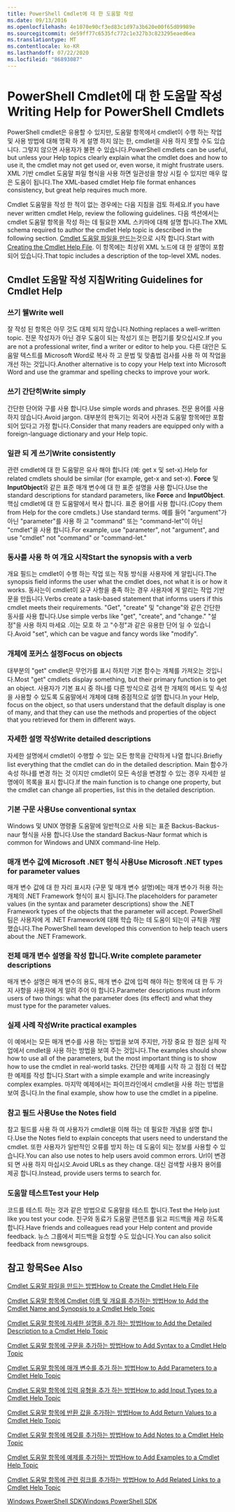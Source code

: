 ```yaml
---
title: PowerShell Cmdlet에 대 한 도움말 작성
ms.date: 09/13/2016
ms.openlocfilehash: 4e1070e90cf3ed83c1d97a3b620e00f65d09989e
ms.sourcegitcommit: de59ff77c6535fc772c1e327b3c823295eaed6ea
ms.translationtype: MT
ms.contentlocale: ko-KR
ms.lasthandoff: 07/22/2020
ms.locfileid: "86893087"
---
```

# <a name="writing-help-for-powershell-cmdlets"></a><span data-ttu-id="f42db-102">PowerShell Cmdlet에 대 한 도움말 작성</span><span class="sxs-lookup"><span data-stu-id="f42db-102">Writing Help for PowerShell Cmdlets</span></span>

<span data-ttu-id="f42db-103">PowerShell cmdlet은 유용할 수 있지만, 도움말 항목에서 cmdlet이 수행 하는 작업 및 사용 방법에 대해 명확 하 게 설명 하지 않는 한, cmdlet을 사용 하지 못할 수도 있습니다. 그렇지 않으면 사용자가 불편 수 있습니다.</span><span class="sxs-lookup"><span data-stu-id="f42db-103">PowerShell cmdlets can be useful, but unless your Help topics clearly explain what the cmdlet does and how to use it, the cmdlet may not get used or, even worse, it might frustrate users.</span></span> <span data-ttu-id="f42db-104">XML 기반 cmdlet 도움말 파일 형식을 사용 하면 일관성을 향상 시킬 수 있지만 매우 많은 도움이 됩니다.</span><span class="sxs-lookup"><span data-stu-id="f42db-104">The XML-based cmdlet Help file format enhances consistency, but great help requires much more.</span></span>

<span data-ttu-id="f42db-105">Cmdlet 도움말을 작성 한 적이 없는 경우에는 다음 지침을 검토 하세요.</span><span class="sxs-lookup"><span data-stu-id="f42db-105">If you have never written cmdlet Help, review the following guidelines.</span></span> <span data-ttu-id="f42db-106">다음 섹션에서는 cmdlet 도움말 항목을 작성 하는 데 필요한 XML 스키마에 대해 설명 합니다.</span><span class="sxs-lookup"><span data-stu-id="f42db-106">The XML schema required to author the cmdlet Help topic is described in the following section.</span></span> <span data-ttu-id="f42db-107">[Cmdlet 도움말 파일을 만드는](./how-to-create-the-cmdlet-help-file.md)것으로 시작 합니다.</span><span class="sxs-lookup"><span data-stu-id="f42db-107">Start with [Creating the Cmdlet Help File](./how-to-create-the-cmdlet-help-file.md).</span></span> <span data-ttu-id="f42db-108">이 항목에는 최상위 XML 노드에 대 한 설명이 포함 되어 있습니다.</span><span class="sxs-lookup"><span data-stu-id="f42db-108">That topic includes a description of the top-level XML nodes.</span></span>

## <a name="writing-guidelines-for-cmdlet-help"></a><span data-ttu-id="f42db-109">Cmdlet 도움말 작성 지침</span><span class="sxs-lookup"><span data-stu-id="f42db-109">Writing Guidelines for Cmdlet Help</span></span>

### <a name="write-well"></a><span data-ttu-id="f42db-110">쓰기 웰</span><span class="sxs-lookup"><span data-stu-id="f42db-110">Write well</span></span>

<span data-ttu-id="f42db-111">잘 작성 된 항목은 아무 것도 대체 되지 않습니다.</span><span class="sxs-lookup"><span data-stu-id="f42db-111">Nothing replaces a well-written topic.</span></span> <span data-ttu-id="f42db-112">전문 작성자가 아닌 경우 도움이 되는 작성기 또는 편집기를 찾으십시오.</span><span class="sxs-lookup"><span data-stu-id="f42db-112">If you are not a professional writer, find a writer or editor to help you.</span></span> <span data-ttu-id="f42db-113">다른 대안은 도움말 텍스트를 Microsoft Word로 복사 하 고 문법 및 맞춤법 검사를 사용 하 여 작업을 개선 하는 것입니다.</span><span class="sxs-lookup"><span data-stu-id="f42db-113">Another alternative is to copy your Help text into Microsoft Word and use the grammar and spelling checks to improve your work.</span></span>

### <a name="write-simply"></a><span data-ttu-id="f42db-114">쓰기 간단히</span><span class="sxs-lookup"><span data-stu-id="f42db-114">Write simply</span></span>

<span data-ttu-id="f42db-115">간단한 단어와 구를 사용 합니다.</span><span class="sxs-lookup"><span data-stu-id="f42db-115">Use simple words and phrases.</span></span> <span data-ttu-id="f42db-116">전문 용어를 사용하지 않습니다.</span><span class="sxs-lookup"><span data-stu-id="f42db-116">Avoid jargon.</span></span> <span data-ttu-id="f42db-117">대부분의 판독기는 외국어 사전과 도움말 항목에만 포함 되어 있다고 가정 합니다.</span><span class="sxs-lookup"><span data-stu-id="f42db-117">Consider that many readers are equipped only with a foreign-language dictionary and your Help topic.</span></span>

### <a name="write-consistently"></a><span data-ttu-id="f42db-118">일관 되 게 쓰기</span><span class="sxs-lookup"><span data-stu-id="f42db-118">Write consistently</span></span>

<span data-ttu-id="f42db-119">관련 cmdlet에 대 한 도움말은 유사 해야 합니다 (예: get x 및 set-x).</span><span class="sxs-lookup"><span data-stu-id="f42db-119">Help for related cmdlets should be similar (for example, get-x and set-x).</span></span> <span data-ttu-id="f42db-120">**Force** 및 **InputObject**와 같은 표준 매개 변수에 대 한 표준 설명을 사용 합니다.</span><span class="sxs-lookup"><span data-stu-id="f42db-120">Use the standard descriptions for standard parameters, like **Force** and **InputObject**.</span></span> <span data-ttu-id="f42db-121">핵심 cmdlet에 대 한 도움말에서 복사 합니다. 표준 용어를 사용 합니다.</span><span class="sxs-lookup"><span data-stu-id="f42db-121">(Copy them from Help for the core cmdlets.) Use standard terms.</span></span> <span data-ttu-id="f42db-122">예를 들어 "argument"가 아닌 "parameter"를 사용 하 고 "command" 또는 "command-let"이 아닌 "cmdlet"을 사용 합니다.</span><span class="sxs-lookup"><span data-stu-id="f42db-122">For example, use "parameter", not "argument", and use "cmdlet" not "command" or "command-let."</span></span>

### <a name="start-the-synopsis-with-a-verb"></a><span data-ttu-id="f42db-123">동사를 사용 하 여 개요 시작</span><span class="sxs-lookup"><span data-stu-id="f42db-123">Start the synopsis with a verb</span></span>

<span data-ttu-id="f42db-124">개요 필드는 cmdlet이 수행 하는 작업 또는 작동 방식을 사용자에 게 알립니다.</span><span class="sxs-lookup"><span data-stu-id="f42db-124">The synopsis field informs the user what the cmdlet does, not what it is or how it works.</span></span> <span data-ttu-id="f42db-125">동사는이 cmdlet이 요구 사항을 충족 하는 경우 사용자에 게 알리는 작업 기반 문을 만듭니다.</span><span class="sxs-lookup"><span data-stu-id="f42db-125">Verbs create a task-based statement that informs users if this cmdlet meets their requirements.</span></span> <span data-ttu-id="f42db-126">"Get", "create" 및 "change"와 같은 간단한 동사를 사용 합니다.</span><span class="sxs-lookup"><span data-stu-id="f42db-126">Use simple verbs like "get", "create", and "change."</span></span> <span data-ttu-id="f42db-127">"설정"을 사용 하지 마세요 .이는 모호 하 고 "수정"과 같은 유용한 단어 일 수 있습니다.</span><span class="sxs-lookup"><span data-stu-id="f42db-127">Avoid "set", which can be vague and fancy words like "modify".</span></span>

### <a name="focus-on-objects"></a><span data-ttu-id="f42db-128">개체에 포커스 설정</span><span class="sxs-lookup"><span data-stu-id="f42db-128">Focus on objects</span></span>

<span data-ttu-id="f42db-129">대부분의 "get" cmdlet은 무언가를 표시 하지만 기본 함수는 개체를 가져오는 것입니다.</span><span class="sxs-lookup"><span data-stu-id="f42db-129">Most "get" cmdlets display something, but their primary function is to get an object.</span></span> <span data-ttu-id="f42db-130">사용자가 기본 표시 중 하나를 다른 방식으로 검색 한 개체의 메서드 및 속성을 사용할 수 있도록 도움말에서 개체에 대해 중점적으로 설명 합니다.</span><span class="sxs-lookup"><span data-stu-id="f42db-130">In your Help, focus on the object, so that users understand that the default display is one of many, and that they can use the methods and properties of the object that you retrieved for them in different ways.</span></span>

### <a name="write-detailed-descriptions"></a><span data-ttu-id="f42db-131">자세한 설명 작성</span><span class="sxs-lookup"><span data-stu-id="f42db-131">Write detailed descriptions</span></span>

<span data-ttu-id="f42db-132">자세한 설명에서 cmdlet이 수행할 수 있는 모든 항목을 간략하게 나열 합니다.</span><span class="sxs-lookup"><span data-stu-id="f42db-132">Briefly list everything that the cmdlet can do in the detailed description.</span></span> <span data-ttu-id="f42db-133">Main 함수가 속성 하나를 변경 하는 것 이지만 cmdlet이 모든 속성을 변경할 수 있는 경우 자세한 설명에이 목록을 표시 합니다.</span><span class="sxs-lookup"><span data-stu-id="f42db-133">If the main function is to change one property, but the cmdlet can change all properties, list this in the detailed description.</span></span>

### <a name="use-conventional-syntax"></a><span data-ttu-id="f42db-134">기본 구문 사용</span><span class="sxs-lookup"><span data-stu-id="f42db-134">Use conventional syntax</span></span>

<span data-ttu-id="f42db-135">Windows 및 UNIX 명령줄 도움말에 일반적으로 사용 되는 표준 Backus-Backus-naur 형식을 사용 합니다.</span><span class="sxs-lookup"><span data-stu-id="f42db-135">Use the standard Backus-Naur format which is common for Windows and UNIX command-line Help.</span></span>

### <a name="use-microsoft-net-types-for-parameter-values"></a><span data-ttu-id="f42db-136">매개 변수 값에 Microsoft .NET 형식 사용</span><span class="sxs-lookup"><span data-stu-id="f42db-136">Use Microsoft .NET types for parameter values</span></span>

<span data-ttu-id="f42db-137">매개 변수 값에 대 한 자리 표시자 (구문 및 매개 변수 설명)에는 매개 변수가 허용 하는 개체의 .NET Framework 형식이 표시 됩니다.</span><span class="sxs-lookup"><span data-stu-id="f42db-137">The placeholders for parameter values (in the syntax and parameter descriptions) show the .NET Framework types of the objects that the parameter will accept.</span></span> <span data-ttu-id="f42db-138">PowerShell 팀은 사용자에 게 .NET Framework에 대해 학습 하는 데 도움이 되는이 규칙을 개발 했습니다.</span><span class="sxs-lookup"><span data-stu-id="f42db-138">The PowerShell team developed this convention to help teach users about the .NET Framework.</span></span>

### <a name="write-complete-parameter-descriptions"></a><span data-ttu-id="f42db-139">전체 매개 변수 설명을 작성 합니다.</span><span class="sxs-lookup"><span data-stu-id="f42db-139">Write complete parameter descriptions</span></span>

<span data-ttu-id="f42db-140">매개 변수 설명은 매개 변수의 용도, 매개 변수 값에 입력 해야 하는 항목에 대 한 두 가지 사항을 사용자에 게 알려 주어 야 합니다.</span><span class="sxs-lookup"><span data-stu-id="f42db-140">Parameter descriptions must inform users of two things: what the parameter does (its effect) and what they must type for the parameter values.</span></span>

### <a name="write-practical-examples"></a><span data-ttu-id="f42db-141">실제 사례 작성</span><span class="sxs-lookup"><span data-stu-id="f42db-141">Write practical examples</span></span>

<span data-ttu-id="f42db-142">이 예에서는 모든 매개 변수를 사용 하는 방법을 보여 주지만, 가장 중요 한 점은 실제 작업에서 cmdlet을 사용 하는 방법을 보여 주는 것입니다.</span><span class="sxs-lookup"><span data-stu-id="f42db-142">The examples should show how to use all of the parameters, but the most important thing is to show how to use the cmdlet in real-world tasks.</span></span> <span data-ttu-id="f42db-143">간단한 예제를 시작 하 고 점점 더 복잡 한 예제를 작성 합니다.</span><span class="sxs-lookup"><span data-stu-id="f42db-143">Start with a simple example and write increasingly complex examples.</span></span> <span data-ttu-id="f42db-144">마지막 예제에서는 파이프라인에서 cmdlet을 사용 하는 방법을 보여 줍니다.</span><span class="sxs-lookup"><span data-stu-id="f42db-144">In the final example, show how to use the cmdlet in a pipeline.</span></span>

### <a name="use-the-notes-field"></a><span data-ttu-id="f42db-145">참고 필드 사용</span><span class="sxs-lookup"><span data-stu-id="f42db-145">Use the Notes field</span></span>

<span data-ttu-id="f42db-146">참고 필드를 사용 하 여 사용자가 cmdlet을 이해 하는 데 필요한 개념을 설명 합니다.</span><span class="sxs-lookup"><span data-stu-id="f42db-146">Use the Notes field to explain concepts that users need to understand the cmdlet.</span></span> <span data-ttu-id="f42db-147">또한 사용자가 일반적인 오류를 방지 하는 데 도움이 되는 정보를 사용할 수 있습니다.</span><span class="sxs-lookup"><span data-stu-id="f42db-147">You can also use notes to help users avoid common errors.</span></span> <span data-ttu-id="f42db-148">Url이 변경 되 면 사용 하지 마십시오.</span><span class="sxs-lookup"><span data-stu-id="f42db-148">Avoid URLs as they change.</span></span> <span data-ttu-id="f42db-149">대신 검색할 사용자 용어를 제공 합니다.</span><span class="sxs-lookup"><span data-stu-id="f42db-149">Instead, provide users terms to search for.</span></span>

### <a name="test-your-help"></a><span data-ttu-id="f42db-150">도움말 테스트</span><span class="sxs-lookup"><span data-stu-id="f42db-150">Test your Help</span></span>

<span data-ttu-id="f42db-151">코드를 테스트 하는 것과 같은 방법으로 도움말을 테스트 합니다.</span><span class="sxs-lookup"><span data-stu-id="f42db-151">Test the Help just like you test your code.</span></span> <span data-ttu-id="f42db-152">친구와 동료가 도움말 콘텐츠를 읽고 피드백을 제공 하도록 합니다.</span><span class="sxs-lookup"><span data-stu-id="f42db-152">Have friends and colleagues read your Help content and provide feedback.</span></span> <span data-ttu-id="f42db-153">뉴스 그룹에서 피드백을 요청할 수도 있습니다.</span><span class="sxs-lookup"><span data-stu-id="f42db-153">You can also solicit feedback from newsgroups.</span></span>

## <a name="see-also"></a><span data-ttu-id="f42db-154">참고 항목</span><span class="sxs-lookup"><span data-stu-id="f42db-154">See Also</span></span>

 [<span data-ttu-id="f42db-155">Cmdlet 도움말 파일을 만드는 방법</span><span class="sxs-lookup"><span data-stu-id="f42db-155">How to Create the Cmdlet Help File</span></span>](./how-to-create-the-cmdlet-help-file.md)

 [<span data-ttu-id="f42db-156">Cmdlet 도움말 항목에 Cmdlet 이름 및 개요를 추가하는 방법</span><span class="sxs-lookup"><span data-stu-id="f42db-156">How to Add the Cmdlet Name and Synopsis to a Cmdlet Help Topic</span></span>](./how-to-add-the-cmdlet-name-and-synopsis-to-a-cmdlet-help-topic.md)

 [<span data-ttu-id="f42db-157">Cmdlet 도움말 항목에 자세한 설명을 추가 하는 방법</span><span class="sxs-lookup"><span data-stu-id="f42db-157">How to Add the Detailed Description to a Cmdlet Help Topic</span></span>](./how-to-add-a-cmdlet-description.md)

 [<span data-ttu-id="f42db-158">Cmdlet 도움말 항목에 구문을 추가하는 방법</span><span class="sxs-lookup"><span data-stu-id="f42db-158">How to Add Syntax to a Cmdlet Help Topic</span></span>](./how-to-add-syntax-to-a-cmdlet-help-topic.md)

 [<span data-ttu-id="f42db-159">Cmdlet 도움말 항목에 매개 변수를 추가 하는 방법</span><span class="sxs-lookup"><span data-stu-id="f42db-159">How to Add Parameters to a Cmdlet Help Topic</span></span>](./how-to-add-parameter-information.md)

 [<span data-ttu-id="f42db-160">Cmdlet 도움말 항목에 입력 유형을 추가 하는 방법</span><span class="sxs-lookup"><span data-stu-id="f42db-160">How to add Input Types to a Cmdlet Help Topic</span></span>](./how-to-add-input-types-to-a-cmdlet-help-topic.md)

 [<span data-ttu-id="f42db-161">Cmdlet 도움말 항목에 반환 값을 추가하는 방법</span><span class="sxs-lookup"><span data-stu-id="f42db-161">How to Add Return Values to a Cmdlet Help Topic</span></span>](./how-to-add-return-values-to-a-cmdlet-help-topic.md)

 [<span data-ttu-id="f42db-162">Cmdlet 도움말 항목에 메모를 추가하는 방법</span><span class="sxs-lookup"><span data-stu-id="f42db-162">How to Add Notes to a Cmdlet Help Topic</span></span>](./how-to-add-notes-to-a-cmdlet-help-topic.md)

 [<span data-ttu-id="f42db-163">Cmdlet 도움말 항목에 예제를 추가하는 방법</span><span class="sxs-lookup"><span data-stu-id="f42db-163">How to Add Examples to a Cmdlet Help Topic</span></span>](./how-to-add-examples-to-a-cmdlet-help-topic.md)

 [<span data-ttu-id="f42db-164">Cmdlet 도움말 항목에 관련 링크를 추가하는 방법</span><span class="sxs-lookup"><span data-stu-id="f42db-164">How to Add Related Links to a Cmdlet Help Topic</span></span>](./how-to-add-related-links-to-a-cmdlet-help-topic.md)

 [<span data-ttu-id="f42db-165">Windows PowerShell SDK</span><span class="sxs-lookup"><span data-stu-id="f42db-165">Windows PowerShell SDK</span></span>](../windows-powershell-reference.md)
